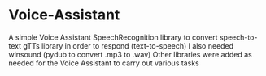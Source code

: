 # Voice-Assistant
A simple Voice Assistant
SpeechRecognition library to convert speech-to-text
gTTs library in order to respond (text-to-speech)
I also needed winsound (pydub to convert .mp3 to .wav)
Other libraries were added as needed for the Voice Assistant to carry out various tasks
